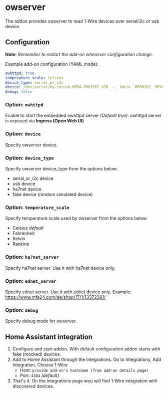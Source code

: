 # owserver

The addon provides owserver to read 1-Wire devices over serial/i2c or usb device.

## Configuration

**Note**: _Remember to restart the add-on whenever configuration change._

Example add-on configuration (YAML mode):

```yaml
owhttpd: true
temperature_scale: Celsius
device_type: serial_or_i2c
device: /dev/serial/by-id/usb-MERA-PROJEKT_USB__-__1Wire__MP00202__MPVVSOBE-if00-port0
debug: false
```

### Option: `owhttpd`

Enable to start the embedded owhttpd server _(Default true)_.
owhttpd server is exposed via **Ingress (Open Web UI)**

### Option: `device`

Specify owserver device. 

### Option: `device_type`

Specify owserver device_type from the options below:
- serial_or_i2c device
- usb device
- ha7net device
- fake device (random simulated device)

### Option: `temperature_scale`

Specify temperature scale used by owserver from the options below:
- Celsius _default_
- Fahrenheit 
- Kelvin 
- Rankine 

### Option: `ha7net_server`

Specify ha7net server. Use it with ha7net device only.

### Option: `ednet_server`

Specify ednet server. Use it with ednet device only.
Example: https://www.mfe24.com/de/shop/17/1/13372381/

### Option: `debug`

Specify debug mode for owserver.


## Home Assistant integration

1. Configure and start addon. With default configuration addon starts with fake (mocked) devices.
1. Add to Home Assistant through the Integrations. Go to Integrations, Add Integration, Choose 1-Wire
    - Host: `provide add-on's hostname (from add-on details page)`
    - Port: `4304` _(default)_
1. That's it. On the integrations page wou will find 1-Wire integration with discovered devices.